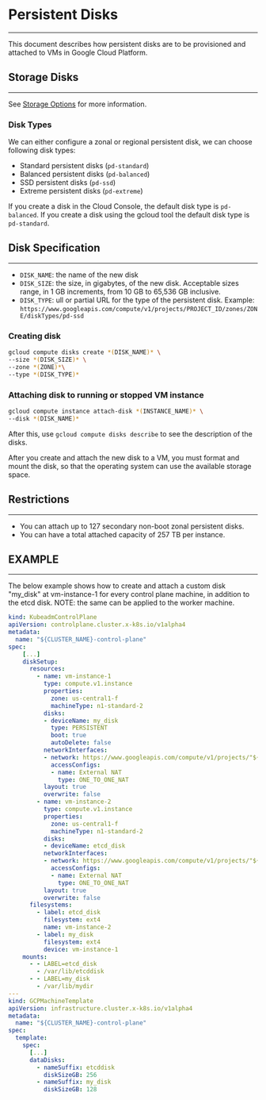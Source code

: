 # Persistent Disks
---

This document describes how persistent disks are to be provisioned and attached to VMs in Google Cloud Platform.

## Storage Disks
---

See [Storage Options](https://cloud.google.com/compute/docs/disks) for more information.

### Disk Types

We can either configure a zonal or regional persistent disk, we can choose following disk types: 
- Standard persistent disks (`pd-standard`)
- Balanced persistent disks (`pd-balanced`)
- SSD persistent disks (`pd-ssd`)
- Extreme persistent disks (`pd-extreme`)

If you create a disk in the Cloud Console, the default disk type is `pd-balanced`. If you create a disk using the gcloud tool the default disk type is `pd-standard`.

## Disk Specification
---

- `DISK_NAME`: the name of the new disk
- `DISK_SIZE`: the size, in gigabytes, of the new disk. Acceptable sizes range, in 1 GB increments, from 10 GB to 65,536 GB inclusive.
- `DISK_TYPE`: ull or partial URL for the type of the persistent disk. Example: `https://www.googleapis.com/compute/v1/projects/PROJECT_ID/zones/ZONE/diskTypes/pd-ssd`

### Creating disk

```sh
gcloud compute disks create *(DISK_NAME)* \
--size *(DISK_SIZE)* \
--zone *(ZONE)*\
--type *(DISK_TYPE)*
```

### Attaching disk to running or stopped VM instance

```sh
gcloud compute instance attach-disk *(INSTANCE_NAME)* \
--disk *(DISK_NAME)*
```

After this, use `gcloud compute disks describe` to see the description of the disks.

After you create and attach the new disk to a VM, you must format and mount the disk, so that the operating system can use the available storage space.

## Restrictions
---
- You can attach up to 127 secondary non-boot zonal persistent disks.
- You can have a total attached capacity of 257 TB per instance.

## EXAMPLE
---
The below example shows how to create and attach a custom disk "my_disk" at vm-instance-1 for every control plane machine, in addition to the etcd disk. NOTE: the same can be applied to the worker machine.

```yaml
kind: KubeadmControlPlane
apiVersion: controlplane.cluster.x-k8s.io/v1alpha4
metadata:
  name: "${CLUSTER_NAME}-control-plane"
spec:
    [...]
    diskSetup:
      resources:
        - name: vm-instance-1
          type: compute.v1.instance
          properties:
            zone: us-central1-f
            machineType: n1-standard-2
          disks:
          - deviceName: my_disk
            type: PERSISTENT
            boot: true
            autoDelete: false
          networkInterfaces:
          - network: https://www.googleapis.com/compute/v1/projects/"${GCP_PROJECT}"/global/networks/default
            accessConfigs:
            - name: External NAT
              type: ONE_TO_ONE_NAT
          layout: true
          overwrite: false
        - name: vm-instance-2
          type: compute.v1.instance
          properties:
            zone: us-central1-f
            machineType: n1-standard-2
          disks:
          - deviceName: etcd_disk
          networkInterfaces:
          - network: https://www.googleapis.com/compute/v1/projects/"${GCP_PROJECT}"/global/networks/default
            accessConfigs:
            - name: External NAT
              type: ONE_TO_ONE_NAT
          layout: true
          overwrite: false
      filesystems:
        - label: etcd_disk
          filesystem: ext4
          name: vm-instance-2
        - label: my_disk
          filesystem: ext4
          device: vm-instance-1
    mounts:
      - - LABEL=etcd_disk
        - /var/lib/etcddisk
      - - LABEL=my_disk
        - /var/lib/mydir
---
kind: GCPMachineTemplate
apiVersion: infrastructure.cluster.x-k8s.io/v1alpha4
metadata:
  name: "${CLUSTER_NAME}-control-plane"
spec:
  template:
    spec:
      [...]
      dataDisks:
        - nameSuffix: etcddisk
          diskSizeGB: 256
        - nameSuffix: my_disk
          diskSizeGB: 128
```
